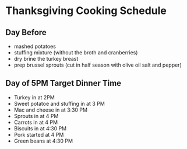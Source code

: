 # Thanksgiving Cooking Schedule

## Day Before

* mashed potatoes 
* stuffing mixture (without the broth and cranberries) 
* dry brine the turkey breast
* prep brussel sprouts (cut in half season with olive oil salt and pepper)

## Day of 5PM Target Dinner Time

* Turkey in at 2PM
* Sweet potatoe and stuffing in at 3 PM
* Mac and cheese in at 3:30 PM
* Sprouts in at 4 PM
* Carrots in at 4 PM
* Biscuits in at 4:30 PM
* Pork started at 4 PM
* Green beans at 4:30 PM
